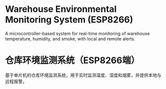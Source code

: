 # Warehouse Environmental Monitoring System (ESP8266)
A microcontroller-based system for real-time monitoring of warehouse temperature, humidity, and smoke, with local and remote alerts.

# 仓库环境监测系统（ESP8266端）
基于单片机的仓库环境监测系统，用于实时监测温度、湿度和烟雾，并提供本地与远程报警。